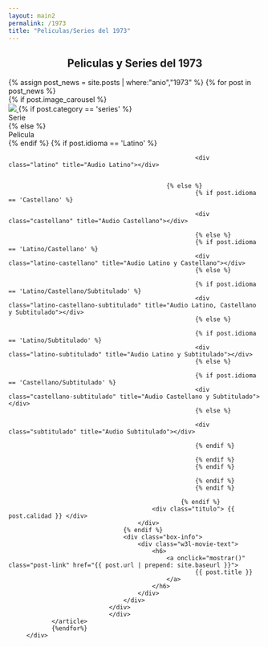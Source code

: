 ```yaml
---
layout: main2
permalink: /1973
title: "Peliculas/Series del 1973"
---
```



<main class="home" id="post" role="main" itemprop="mainContentOfPage" itemscope="itemscope" itemtype="http://schema.org/Blog">
     <div cold-md="12" align="center">
        <h2 class="top_h3"> Peliculas y Series del 1973 </h2>
    </div>
    <div id="grid" class="row flex-grid">
            {% assign post_news = site.posts | where:"anio","1973" %}
                {% for post in post_news %}
                    <article class="box-item col-xs-4 col-sm-2 col-md-2 col-lg-2" itemscope="itemscope" itemtype="http://schema.org/BlogPosting" itemprop="blogPost">
                                <div class="box">
                                <div class="box-body">
                                    {% if post.image_carousel %}
                                        <div class="cover">
                                            <a  onclick="mostrar()" href="{{ post.url | prepend: site.baseurl }}">
                                            <img src="../../assets/img/placeholder-min.png" data-url="{{ post.image_carousel }}" class="preload">
                                            </a>
                                            {% if post.category == 'series' %}
                                                <div class="series"> Serie </div>
                                                {% else %}
                                                <div class="peliculas"> Pelicula </div>
                                                {% endif %}
                                               	{% if post.idioma == 'Latino' %}

														<div class="latino" title="Audio Latino"></div>
		
		
												{% else %}
														{% if post.idioma == 'Castellano' %}
		
														<div class="castellano" title="Audio Castellano"></div>
		
														{% else %}
														{% if post.idioma == 'Latino/Castellano' %}
														<div class="latino-castellano" title="Audio Latino y Castellano"></div>
														{% else %}

														{% if post.idioma == 'Latino/Castellano/Subtitulado' %}
														<div class="latino-castellano-subtitulado" title="Audio Latino, Castellano y Subtitulado"></div>
														{% else %}

														{% if post.idioma == 'Latino/Subtitulado' %}
														<div class="latino-subtitulado" title="Audio Latino y Subtitulado"></div>
														{% else %}

														{% if post.idioma == 'Castellano/Subtitulado' %}
														<div class="castellano-subtitulado" title="Audio Castellano y Subtitulado"></div>
														{% else %}

														<div class="subtitulado" title="Audio Subtitulado"></div>
		
														{% endif %}
		
														{% endif %}
														{% endif %}
		
														{% endif %}
														{% endif %}
		
												    {% endif %}
                                            <div class="titulo"> {{ post.calidad }} </div>
                                        </div>
                                    {% endif %}
                                    <div class="box-info">
                                        <div class="w3l-movie-text">
                                            <h6>
                                                <a onclick="mostrar()" class="post-link" href="{{ post.url | prepend: site.baseurl }}">
                                                        {{ post.title }}
                                                </a>
                                            </h6>
                                        </div>
                                    </div>
                                </div>
                                </div>
                </article>
                {%endfor%}
         </div>





</main>